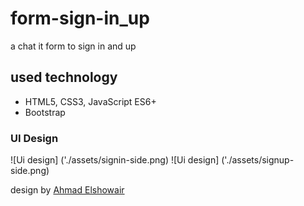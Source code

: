 # form-sign-in_up

a chat it form to sign in and up

## used technology

- HTML5, CSS3, JavaScript ES6+
- Bootstrap

### UI Design

![Ui design] ('./assets/signin-side.png)
![Ui design] ('./assets/signup-side.png)

design by [Ahmad Elshowair](https://github.com/ahmad-elshowair)
